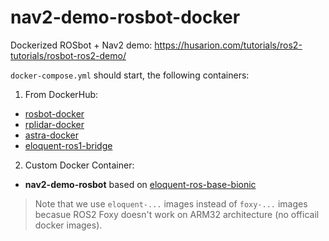 # nav2-demo-rosbot-docker
Dockerized ROSbot + Nav2 demo: https://husarion.com/tutorials/ros2-tutorials/rosbot-ros2-demo/

`docker-compose.yml` should start, the following containers:

1. From DockerHub:
- [rosbot-docker](https://github.com/husarion/rosbot-docker)
- [rplidar-docker](https://github.com/husarion/rplidar-docker)
- [astra-docker](https://github.com/husarion/astra-docker)
- [eloquent-ros1-bridge](https://hub.docker.com/layers/arm32v7/ros/eloquent-ros1-bridge/images/sha256-91f7ae4d4178f80763d5752abc117c0d88e50b5cee5c7e6a90fdfd8deede116f?context=explore)

2. Custom Docker Container:
- **nav2-demo-rosbot** based on [eloquent-ros-base-bionic](https://hub.docker.com/layers/arm32v7/ros/eloquent-ros-base-bionic/images/sha256-87ecf009416b573672574b25537f6f81bf6fcc9ca762a6f5c7a35ad0aa3f18b8?context=explore)

> Note that we use `eloquent-...` images instead of `foxy-...` images becasue ROS2 Foxy doesn't work on ARM32 architecture (no officail docker images).
